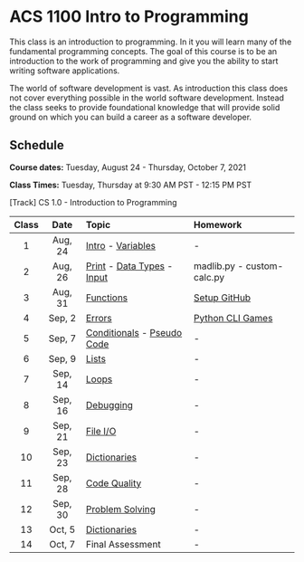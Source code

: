 # ACS 1100 Intro to Programming

This class is an introduction to programming. In it you will learn many of the fundamental programming concepts. The goal of this course is to be an introduction to the work of programming and give you the ability to start writing software applications. 

The world of software development is vast. As introduction this class does not cover everything possible in the world software development. Instead the class seeks to provide foundational knowledge that will provide solid ground on which you can build a career as a software developer. 

## Schedule 

**Course dates:** Tuesday, August 24 - Thursday, October 7, 2021

**Class Times:** Tuesday, Thursday at 9:30 AM PST - 12:15 PM PST

[Track] CS 1.0 - Introduction to Programming 

| Class | Date    | Topic | Homework |
|:-----:|:-------:|:------|:---------|
| 1     | Aug, 24 | [Intro] - [Variables]  | - |
| 2     | Aug, 26 | [Print] - [Data Types] - [Input] | madlib.py - custom-calc.py |
| 3     | Aug, 31 | [Functions] | [Setup GitHub] |
| 4     | Sep,  2 | [Errors] | [Python CLI Games] |
| 5     | Sep,  7 | [Conditionals] - [Pseudo Code] | - |
| 6     | Sep,  9 | [Lists] | - |
| 7     | Sep, 14 | [Loops] | - |
| 8     | Sep, 16 | [Debugging] | - |
| 9     | Sep, 21 | [File I/O] | - |
| 10    | Sep, 23 | [Dictionaries] | - |
| 11    | Sep, 28 | [Code Quality] | - |
| 12    | Sep, 30 | [Problem Solving] | - |
| 13    | Oct,  5 | [Dictionaries] | - |
| 14    | Oct,  7 | Final Assessment | - |

[Setup GitHub]: stup-github.md
[Python CLI Games]: https://github.com/Tech-at-DU/Python-CLI-Games-Tutorial

[Intro]: https://docs.google.com/presentation/d/1xLM4fzLBnVEkX3qmBH6L04q4PMbchVrA3P5LSOFHgR4/edit?usp=sharing
[Variables]: https://docs.google.com/presentation/d/1SQl5_sNbJsP1tjFtpTUcXhZ9pVsu1QDctlA1TsMx6QE/edit?usp=sharing
[Data Types]: https://docs.google.com/presentation/d/1hH4O0HFx9bICiZ0EZl9WszhruD9aoiksVZukZ37sOnU/edit?usp=sharing
[Print]: https://docs.google.com/presentation/d/1xlWlQgULda-pYtOidvg0ZhXI8D_6L9_3rEOdgdMAqBU/edit?usp=sharing
[Input]: https://docs.google.com/presentation/d/137URkY5AYKTYWaQjB52Pli18XXA0UwcNnBU37oeLK4g/edit?usp=sharing
[Functions]: https://docs.google.com/presentation/d/1nb2dO0Z5dXTSsXWxt04zq_zNeDglUX6-sWqUfLssuLY/edit?usp=sharing
[Errors]: https://docs.google.com/presentation/d/1I-UvQY6r0Df_NTCzl99w1Vfyo3_lc1smBB5C5OCdsnk/edit?usp=sharing
[Conditionals]: https://docs.google.com/presentation/d/175B_bEx0G0gwuSd9qKrkrB3947pvdI389ZLQAUDnWS8/edit?usp=sharing
[Pseudo Code]: https://docs.google.com/presentation/d/18s5VuAVLBihPR-YvGg9P0i-b60FdYLHfhYpiM-4prdA/edit?usp=sharing
[Lists]: https://docs.google.com/presentation/d/1lgSOEyUEraGRTH75tWLHiP0uB58cwD0TwYlqU4Ykw60/edit?usp=sharing
[Loops]: https://docs.google.com/presentation/d/144HYuVqgF9yR9CCaFySOn2v9Qer3A1pjLfTOYXi2AU8/edit?usp=sharing
[Debugging]: https://docs.google.com/presentation/d/1WC4x4WrGR_TOOARcRkoH5LdTmktDoN29ObSUC4Z2txc/edit?usp=sharing
[File I/O]: https://docs.google.com/presentation/d/1avSxfJU61xqHNYEKZos4BedKVo7QIeunDkxQPwak0UA/edit?usp=sharing
[Dictionaries]: https://docs.google.com/presentation/d/1tABqX5wnQd7zeV9Nmtkh0Eh_IIqqz2FPJDtQTDcfWyM/edit?usp=sharing
[Code Quality]: https://docs.google.com/presentation/d/1ZiGSatm5JcYz9hbeCuqGJndNoyVRbid_3ey7u-bySrQ/edit?usp=sharing
[Problem Solving]: https://docs.google.com/presentation/d/1QpJ4H0m8k6D4uV-O6KSYmIJUbc9MlFkYxbqG9oAOW90/edit?usp=sharing




